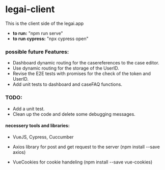 # legai-client

This is the client side of the legai.app

- **to run:** "npm run serve"
- **to run cypress:** "npx cypress open"

### possible future Features:

- Dashboard dynamic routing for the casereferences to the case editor.
- Use dynamic routing for the storage of the UserID.
- Revise the E2E tests with promises for the check of the token and UserID. 
- Add unit tests to dashboard and caseFAQ functions.

### TODO:

- Add a unit test.
- Clean up the code and delete some debugging messages.

#### necessery tools and libraries:

- VueJS, Cypress, Cuccumber

- Axios library for post and get request to the server (npm install --save axios)

- VueCookies for cookie handeling (npm install --save vue-cookies)
